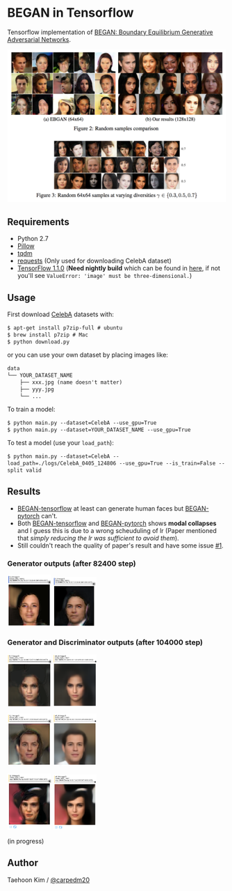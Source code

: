 # BEGAN in Tensorflow

Tensorflow implementation of [BEGAN: Boundary Equilibrium Generative Adversarial Networks](https://arxiv.org/abs/1703.10717).

![alt tag](./assets/model.png)


## Requirements

- Python 2.7
- [Pillow](https://pillow.readthedocs.io/en/4.0.x/)
- [tqdm](https://github.com/tqdm/tqdm)
- [requests](https://github.com/kennethreitz/requests) (Only used for downloading CelebA dataset)
- [TensorFlow 1.1.0](https://github.com/tensorflow/tensorflow) (**Need nightly build** which can be found in [here](https://github.com/tensorflow/tensorflow#installation), if not you'll see `ValueError: 'image' must be three-dimensional.`)


## Usage

First download [CelebA](http://mmlab.ie.cuhk.edu.hk/projects/CelebA.html) datasets with:

    $ apt-get install p7zip-full # ubuntu
    $ brew install p7zip # Mac
    $ python download.py

or you can use your own dataset by placing images like:

    data
    └── YOUR_DATASET_NAME
        ├── xxx.jpg (name doesn't matter)
        ├── yyy.jpg
        └── ...

To train a model:

    $ python main.py --dataset=CelebA --use_gpu=True
    $ python main.py --dataset=YOUR_DATASET_NAME --use_gpu=True

To test a model (use your `load_path`):

    $ python main.py --dataset=CelebA --load_path=./logs/CelebA_0405_124806 --use_gpu=True --is_train=False --split valid


## Results

- [BEGAN-tensorflow](https://github.com/carpedm20/began-tensorflow) at least can generate human faces but [BEGAN-pytorch](https://github.com/carpedm20/BEGAN-pytorch) can't.
- Both [BEGAN-tensorflow](https://github.com/carpedm20/began-tensorflow) and [BEGAN-pytorch](https://github.com/carpedm20/BEGAN-pytorch) shows **modal collapses** and I guess this is due to a wrong scheuduling of lr (Paper mentioned that *simply reducing the lr was sufficient to avoid them*).
- Still couldn't reach the quality of paper's result and have some issue [#1](https://github.com/carpedm20/BEGAN-tensorflow/issues/1).

### Generator outputs (after 82400 step)

<img src="./assets/82400_1.png" width="20%"> <img src="./assets/82400_2.png" width="20%">

### Generator and Discriminator outputs (after 104000 step)

<img src="./assets/104050_G.png" width="20%"> <img src="./assets/104050_AE_G.png" width="20%">

<img src="./assets/107300_G.png" width="20%"> <img src="./assets/107300_AE_G.png" width="20%">

<img src="./assets/115827_G.png" width="20%"> <img src="./assets/115827_AE_G.png" width="20%">

(in progress)


## Author

Taehoon Kim / [@carpedm20](http://carpedm20.github.io)
